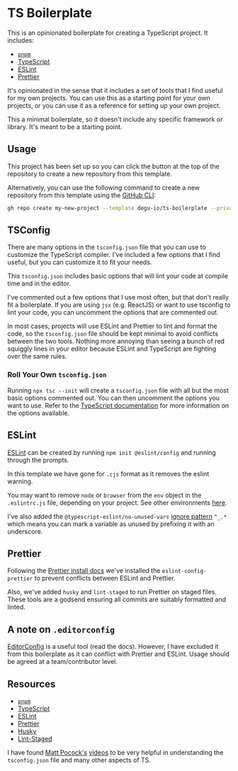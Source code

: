 # TS Boilerplate

This is an opinionated boilerplate for creating a TypeScript project. It includes:

- [`pnpm`](https://pnpm.io)
- [TypeScript](https://www.typescriptlang.org/)
- [ESLint](https://eslint.org/docs/latest/use/getting-started)
- [Prettier](https://prettier.io/docs/en/install.html)

It's opinionated in the sense that it includes a set of tools that I find useful for my own projects. You can use this as a starting point for your own projects, or you can use it as a reference for setting up your own project.

This a minimal boilerplate, so it doesn't include any specific framework or library. It's meant to be a starting point.

## Usage

This project has been set up so you can click the button at the top of the repository to create a new repository from this template.

Alternatively, you can use the following command to create a new repository from this template using the [GitHub CLI](https://cli.github.com/):

```bash
gh repo create my-new-project --template degu-io/ts-boilerplate --private --clone
```

## TSConfig

There are many options in the `tsconfig.json` file that you can use to customize the TypeScript compiler. I've included a few options that I find useful, but you can customize it to fit your needs.

This `tsconfig.json` includes basic options that will lint your code at compile time and in the editor.

I've commented out a few options that I use most often, but that don't really fit a boilerplate. If you are using `jsx` (e.g. ReactJS) or want to use tsconfig to lint your code, you can uncomment the options that are commented out.

In most cases, projects will use ESLint and Prettier to lint and format the code, so the `tsconfig.json` file should be kept minimal to avoid conflicts between the two tools. Nothing more annoying than seeing a bunch of red squiggly lines in your editor because ESLint and TypeScript are fighting over the same rules.

### Roll Your Own `tsconfig.json`

Running `npx tsc --init` will create a `tsconfig.json` file with all but the most basic options commented out. You can then uncomment the options you want to use.
Refer to the [TypeScript documentation](https://www.typescriptlang.org/tsconfig) for more information on the options available.

## ESLint

[ESLint](https://eslint.org/docs/latest/use/getting-started) can be created by running `npm init @eslint/config` and running through the prompts.

In this template we have gone for `.cjs` format as it removes the eslint warning.

You may want to remove `node` or `browser` from the `env` object in the `.eslintrc.js` file, depending on your project. See other environments [here](https://eslint.org/docs/user-guide/configuring/language-options#specifying-environments).

I've also added the `@typescript-eslint/no-unused-vars` [ignore pattern](https://eslint.org/docs/latest/rules/no-unused-vars#options) `^_.*` which means you can mark a variable as unused by prefixing it with an underscore.

## Prettier

Following the [Prettier install docs](https://prettier.io/docs/en/install.html) we've installed the `eslint-config-prettier` to prevent conflicts between ESLint and Prettier.

Also, we've added `husky` and `lint-staged` to run Prettier on staged files. These tools are a godsend ensuring all commits are suitably formatted and linted.

## A note on `.editorconfig`

[EditorConfig](https://editorconfig.org/) is a useful tool (read the docs). However, I have excluded it from this boilerplate as it can conflict with Prettier and ESLint. Usage should be agreed at a team/contributor level.

## Resources

- [`pnpm`](https://pnpm.io)
- [TypeScript](https://www.typescriptlang.org/)
- [ESLint](https://eslint.org/docs/latest/use/getting-started)
- [Prettier](https://prettier.io/docs/en/install.html)
- [Husky](https://typicode.github.io/husky/#/)
- [Lint-Staged](https://)

I have found [Matt Pocock's](https://github.com/mattpocock) [videos](https://youtu.be/eh89VE3Mk5g?t=38) to be very helpful in understanding the `tsconfig.json` file and many other aspects of TS.
